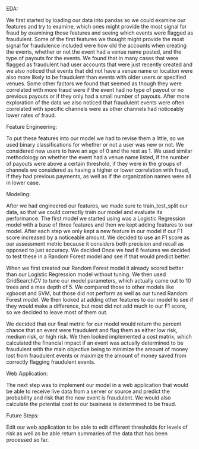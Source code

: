 EDA:

We first started by loading our data into pandas so we could examine our features
and try to examine, which ones might provide the most signal for fraud by examining
those features and seeing which events were flagged as fraudulent.  Some of the
first features we thought might provide the most signal for fraudulence included
were how old the accounts when creating the events, whether or not the event had a venue name posted, and the type of payouts for the events.  We found that in many cases
that were flagged as fraudulent had user accounts that were just recently created
and we also noticed that events that did not have a venue name or location were
also more likely to be fraudulent than events with older users or specified venues.
Some other factors we found that seemed as though they were correlated with more
fraud were if the event had no type of payout or no previous payouts or if they
only had a small number of payouts.  After more exploration of the data we also
noticed that fraudulent events were often correlated with specific channels
were as other channels had noticeably lower rates of fraud.


Feature Engineering:

To put these features into our model we had to revise them a little, so we used
binary classifications for whether or not a user was new or not.  We considered
new users to have an age of 0 and the rest as 1.  We used similar methodology on
whether the event had a venue name listed, if the number of payouts were above a
certain threshold, if they were in the groups of channels we considered as having
a higher or lower correlation with fraud, if they had previous payments, as well as
if the organization names were all in lower case.


Modeling:

After we had engineered our features, we made sure to train_test_split our data,
so that we could correctly train our model and evaluate its performance.
The first model we started using was a Logistic Regression model with a base of
three features and then we kept adding features to our model.  After each step we
only kept a new feature in our model if our F1 score increased by a noticeable
amount.  We decided to use an F1 score as our assessment metric because it considers both
precision and recall as opposed to just accuracy.  We decided Once we had 6 features
we decided to test these in a Random Forest model and see if that would predict better.

When we first created our Random Forest model it already scored better than our
Logistic Regression model without tuning.  We then used GridSearchCV to tune our
model parameters, which actually came out to 10 trees and a max depth of 5.  We
compared those to other models like xgboost and SVM, but those did not perform
as well as our tuned Random Forest model.  We then looked at adding
other features to our model to see if they would make a difference, but most did
not add much to our F1 score, so we decided to leave most of them out.

We decided that our final metric for our model would return the percent chance
that an event were fraudulent and flag them as either low risk, medium risk, or
high risk.  We then looked implemented a cost matrix, which calculated
the financial impact if an event was actually determined to be fraudulent with
the main objective being to minimize the amount of money lost from fraudulent
events or maximize the amount of money saved from correctly flagging fraudulent
events.


Web Application:

The next step was to implement our model in a web application that would be able
to receive live data from a server or source and predict the probability and risk
that the new event is fraudulent.  We would also calculate the potential cost to our
business is determined to be fraud.


Future Steps:

Edit our web application to be able to edit different thresholds for levels of risk
as well as be able return summaries of the data that has been processed so far.
